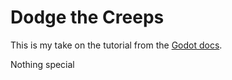 # Dodge the Creeps
This is my take on the tutorial from the [Godot docs](https://docs.godotengine.org/en/stable/getting_started/first_2d_game/index.html).

Nothing special